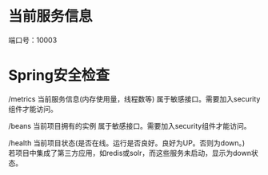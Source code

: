 <h1>当前服务信息</h1>
<p>
    端口号：10003
</p>
<h1>Spring安全检查</h1>
<div>
    <p>/metrics 当前服务信息(内存使用量，线程数等) 属于敏感接口。需要加入security组件才能访问。</p>
    <p>/beans 当前项目拥有的实例 属于敏感接口。需要加入security组件才能访问。</p>
    <p>
        /health 当前项目状态(是否在线。运行是否良好。良好为UP。否则为down。)
        <br/>
        若项目中集成了第三方应用，如redis或solr，而这些服务未启动，显示为down状态。        
    </p>
</div>